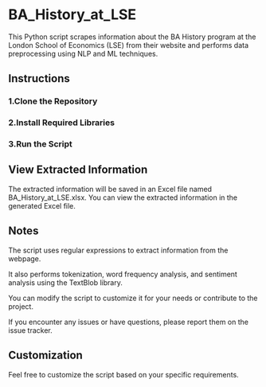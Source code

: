 # BA_History_at_LSE

This Python script scrapes information about the BA History program at the London School of Economics (LSE) from their website and performs data preprocessing using NLP and ML techniques.

## Instructions

### 1.Clone the Repository

### 2.Install Required Libraries

### 3.Run the Script

## View Extracted Information

The extracted information will be saved in an Excel file named BA_History_at_LSE.xlsx. You can view the extracted information in the generated Excel file.

## Notes

The script uses regular expressions to extract information from the webpage.

It also performs tokenization, word frequency analysis, and sentiment analysis using the TextBlob library.

You can modify the script to customize it for your needs or contribute to the project.

If you encounter any issues or have questions, please report them on the issue tracker.

## Customization

Feel free to customize the script based on your specific requirements.
